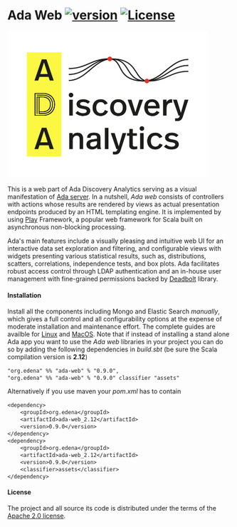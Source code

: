 # Ada Web [![version](https://img.shields.io/badge/version-0.9.2-green.svg)](https://peterbanda.net) [![License](https://img.shields.io/badge/License-Apache%202.0-lightgrey.svg)](https://www.apache.org/licenses/LICENSE-2.0)

<img src="/ada-web/public/images/logos/ada_logo_v1.png" width="450px">

This is a web part of Ada Discovery Analytics serving as a visual manifestation of [Ada server](https://github.com/edena-org/edena-suite/ada-server).  In a nutshell, _Ada web_ consists of controllers with actions whose results are rendered by views as actual presentation endpoints produced by an HTML templating engine. It is implemented by using [Play](https://www.playframework.com) Framework, a popular web framework for Scala built on asynchronous non-blocking processing.

Ada's main features include a visually pleasing and intuitive web UI for an interactive data set exploration and filtering, and configurable views with widgets presenting various statistical results, such as, distributions, scatters, correlations, independence tests, and box plots.  Ada facilitates robust access control through LDAP authentication and an in-house user management with fine-grained permissions backed by [Deadbolt](http://deadbolt.ws) library.

#### Installation

Install all the components including Mongo and Elastic Search _manually_, which gives a full control and all configurability options at the expense of moderate installation and maintenance effort. The complete guides are availble for  [Linux](Installation_Linux.md) and [MacOS](Installation_MacOS.md).
Note that if instead of installing a stand alone Ada app you want to use the _Ada web_ libraries in your project you can do so by adding the following dependencies in *build.sbt* (be sure the Scala compilation version is **2.12**)

```
"org.edena" %% "ada-web" % "0.9.0",
"org.edena" %% "ada-web" % "0.9.0" classifier "assets"
```

Alternatively if you use maven  your *pom.xml* has to contain

```
<dependency>
    <groupId>org.edena</groupId>
    <artifactId>ada-web_2.12</artifactId>
    <version>0.9.0</version>
</dependency>
<dependency>
    <groupId>org.edena</groupId>
    <artifactId>ada-web_2.12</artifactId>
    <version>0.9.0</version>
    <classifier>assets</classifier>
</dependency>
```

#### License

The project and all source its code is distributed under the terms of the <a href="https://www.apache.org/licenses/LICENSE-2.0.txt">Apache 2.0 license</a>.
